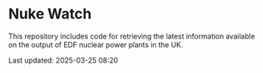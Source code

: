# Nuke Watch

This repository includes code for retrieving the latest information available on the output of EDF nuclear power plants in the UK.

Last updated: 2025-03-25 08:20